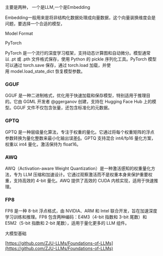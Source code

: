 主要是两种， 一个是LLM,一个是Embedding

Embedding一般用来是将非结构化数据处理成向量数据，这个向量装换维度会是问题，要选择一个合适的模型，

Model Format

PyTorch

PyTorch 是一个流行的深度学习框架，支持动态计算图和自动微分。模型通常以 .pt 或 .pth 文件格式保存，使用 Python 的 pickle 序列化工具。PyTorch 模型可以通过 torch.save 保存，通过 torch.load 加载，并使用 model.load_state_dict 恢复模型参数。

### GGUF

GGUF 是一种二进制格式，优化用于快速加载和保存模型，特别适用于推理目的。它由 GGML 开发者 @ggerganov 创建，支持在 Hugging Face Hub 上的模型[](https://huggingface.co/docs/hub/gguf)。GGUF 文件不仅包含张量，还包含标准化的元数据。

### GPTQ

GPTQ 是一种层级量化算法，专注于权重的量化。它通过将每个权重矩阵的浮点参数转换为量化整数来最小化输出误差[6](https://picovoice.ai/blog/what-is-gptq/)。GPTQ 支持混合 int4/fp16 量化方案，权重以 int4 量化，激活保持为 float16。

### AWQ

AWQ（Activation-aware Weight Quantization）是一种激活感知的权重量化方法，专为 LLM 压缩和加速设计。它通过观察激活而不是权重本身来保护重要权重，支持高效的 4-bit 量化[](https://github.com/mit-han-lab/llm-awq)。AWQ 提供了高效的 CUDA 内核实现，适用于快速推理[](https://huggingface.co/TheBloke/law-LLM-AWQ)。

### FP8

FP8 是一种 8-bit 浮点格式，由 NVIDIA、ARM 和 Intel 联合开发，旨在加速深度学习训练和推理。FP8 包含两种编码：E4M3（4-bit 指数和 3-bit 尾数）和 E5M2（5-bit 指数和 2-bit 尾数），适用于量化更多的 LLM 组件[](https://arxiv.org/abs/2209.05433)[](https://www.baseten.co/blog/fp8-efficient-model-inference-with-8-bit-floating-point-numbers/)。

大模型基础

[https://github.com/ZJU-LLMs/Foundations-of-LLMs](https://github.com/ZJU-LLMs/Foundations-of-LLMs)